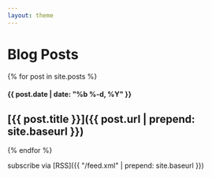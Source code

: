 ```yaml
---
layout: theme
---
```


# Blog Posts

{% for post in site.posts %}

#### {{ post.date | date: "%b %-d, %Y" }}

## [{{ post.title }}]({{ post.url | prepend: site.baseurl }})

{% endfor %}

subscribe via [RSS]({{ "/feed.xml" | prepend: site.baseurl }})

